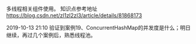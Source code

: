 多线程相关组件使用。
知识点参考地址
https://blog.csdn.net/zl1zl2zl3/article/details/81868173

2019-10-13 21:10  验证到案例19、ConcurrentHashMap的并发度是什么；明日继续，再过几个案例后，熟悉线程池。